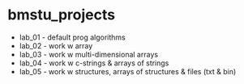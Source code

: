 # bmstu_projects

* lab_01 - default prog algorithms
* lab_02 - work w array
* lab_03 - work w multi-dimensional arrays
* lab_04 - work w c-strings & arrays of strings
* lab_05 - work w structures, arrays of structures & files (txt & bin)
